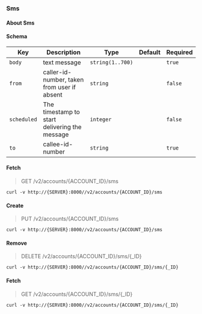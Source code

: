 ### Sms

#### About Sms

#### Schema

Key | Description | Type | Default | Required
--- | ----------- | ---- | ------- | --------
`body` | text message | `string(1..700)` |   | `true`
`from` | caller-id-number, taken from user if absent | `string` |   | `false`
`scheduled` | The timestamp to start delivering the message | `integer` |   | `false`
`to` | callee-id-number | `string` |   | `true`


#### Fetch

> GET /v2/accounts/{ACCOUNT_ID}/sms

```curl
curl -v http://{SERVER}:8000//v2/accounts/{ACCOUNT_ID}/sms
```

#### Create

> PUT /v2/accounts/{ACCOUNT_ID}/sms

```curl
curl -v http://{SERVER}:8000//v2/accounts/{ACCOUNT_ID}/sms
```

#### Remove

> DELETE /v2/accounts/{ACCOUNT_ID}/sms/{_ID}

```curl
curl -v http://{SERVER}:8000//v2/accounts/{ACCOUNT_ID}/sms/{_ID}
```

#### Fetch

> GET /v2/accounts/{ACCOUNT_ID}/sms/{_ID}

```curl
curl -v http://{SERVER}:8000//v2/accounts/{ACCOUNT_ID}/sms/{_ID}
```

